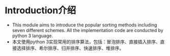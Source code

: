 # Introduction介绍

- This module aims to introduce the popular sorting methods including seven different schemes. All the implementation code are conducted by python 3 language.
- 本文使用python 3实现常用的排序算法，包括：冒泡排序、直接插入排序、直接选择排序、希尔排序、归并排序、快速排序、堆排序。
